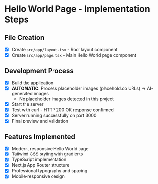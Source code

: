# Hello World Page - Implementation Steps

## File Creation
- [x] Create `src/app/layout.tsx` - Root layout component
- [x] Create `src/app/page.tsx` - Main Hello World page component

## Development Process
- [x] Build the application
- [x] **AUTOMATIC**: Process placeholder images (placehold.co URLs) → AI-generated images
  - No placeholder images detected in this project
- [x] Start the server
- [x] Test with curl - HTTP 200 OK response confirmed
- [x] Server running successfully on port 3000
- [x] Final preview and validation

## Features Implemented
- [x] Modern, responsive Hello World page
- [x] Tailwind CSS styling with gradients
- [x] TypeScript implementation
- [x] Next.js App Router structure
- [x] Professional typography and spacing
- [x] Mobile-responsive design